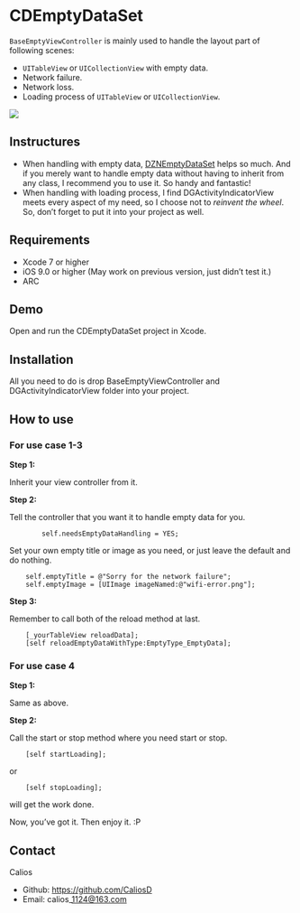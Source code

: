 # CDEmptyDataSet

`BaseEmptyViewController` is mainly used to handle the layout part of following scenes:

- `UITableView` or `UICollectionView` with empty data.
- Network failure.
- Network loss.
- Loading process of `UITableView` or `UICollectionView`.

![][image-1]

## Instructures

- When handling with empty data, [DZNEmptyDataSet][1] helps so much. And if you merely want to handle empty data without having to inherit from any class, I recommend you to use it. So handy and fantastic!
- When handling with loading process, I find DGActivityIndicatorView meets every aspect of my need, so I choose not to *reinvent the wheel*. So, don’t forget to put it into your project as well.

## Requirements

* Xcode 7 or higher
* iOS 9.0 or higher (May work on previous version, just didn’t test it.)
* ARC

## Demo

Open and run the CDEmptyDataSet project in Xcode.

## Installation

All you need to do is drop BaseEmptyViewController and DGActivityIndicatorView folder into your project.

## How to use

### For use case 1-3

**Step 1:**

Inherit your view controller from it.

**Step 2:**

Tell the controller that you want it to handle empty data for you.

			self.needsEmptyDataHandling = YES;

Set your own empty title or image as you need, or just leave the default and do nothing.

	    self.emptyTitle = @"Sorry for the network failure";
	    self.emptyImage = [UIImage imageNamed:@"wifi-error.png"];

**Step 3:**

Remember to call both of the reload method at last.

	    [_yourTableView reloadData];
	    [self reloadEmptyDataWithType:EmptyType_EmptyData];

### For use case 4

**Step 1:**

Same as above.

**Step 2:**

Call the start or stop method where you need start or stop.

	    [self startLoading];

or

	    [self stopLoading];

will get the work done.



Now, you’ve got it. Then enjoy it. :P

## Contact

Calios

- Github: https://github.com/CaliosD
- Email: calios\_1124@163.com

[1]:	https://github.com/dzenbot/DZNEmptyDataSet

[image-1]:	https://raw.githubusercontent.com/CaliosD/CDEmptyDataSet/master/CDEmptyDataSet.gif